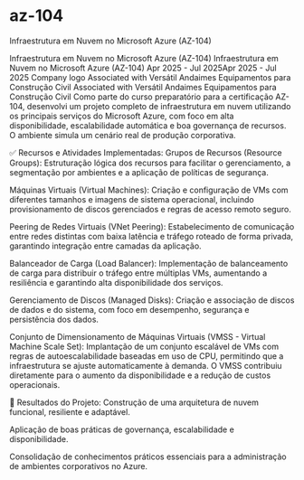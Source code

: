 # az-104
Infraestrutura em Nuvem no Microsoft Azure (AZ-104)

Infraestrutura em Nuvem no Microsoft Azure (AZ-104)
Infraestrutura em Nuvem no Microsoft Azure (AZ-104)
Apr 2025 - Jul 2025Apr 2025 - Jul 2025
Company logo
Associated with Versátil Andaimes Equipamentos para Construção Civil
Associated with Versátil Andaimes Equipamentos para Construção Civil
Como parte do curso preparatório para a certificação AZ-104, desenvolvi um projeto completo de infraestrutura em nuvem utilizando os principais serviços do Microsoft Azure, com foco em alta disponibilidade, escalabilidade automática e boa governança de recursos. O ambiente simula um cenário real de produção corporativa.

✅ Recursos e Atividades Implementadas:
Grupos de Recursos (Resource Groups):
Estruturação lógica dos recursos para facilitar o gerenciamento, a segmentação por ambientes e a aplicação de políticas de segurança.

Máquinas Virtuais (Virtual Machines):
Criação e configuração de VMs com diferentes tamanhos e imagens de sistema operacional, incluindo provisionamento de discos gerenciados e regras de acesso remoto seguro.

Peering de Redes Virtuais (VNet Peering):
Estabelecimento de comunicação entre redes distintas com baixa latência e tráfego roteado de forma privada, garantindo integração entre camadas da aplicação.

Balanceador de Carga (Load Balancer):
Implementação de balanceamento de carga para distribuir o tráfego entre múltiplas VMs, aumentando a resiliência e garantindo alta disponibilidade dos serviços.

Gerenciamento de Discos (Managed Disks):
Criação e associação de discos de dados e do sistema, com foco em desempenho, segurança e persistência dos dados.

Conjunto de Dimensionamento de Máquinas Virtuais (VMSS - Virtual Machine Scale Set):
Implantação de um conjunto escalável de VMs com regras de autoescalabilidade baseadas em uso de CPU, permitindo que a infraestrutura se ajuste automaticamente à demanda. O VMSS contribuiu diretamente para o aumento da disponibilidade e a redução de custos operacionais.

🎯 Resultados do Projeto:
Construção de uma arquitetura de nuvem funcional, resiliente e adaptável.

Aplicação de boas práticas de governança, escalabilidade e disponibilidade.

Consolidação de conhecimentos práticos essenciais para a administração de ambientes corporativos no Azure.
